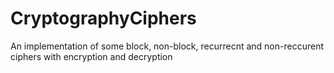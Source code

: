 # CryptographyCiphers
An implementation of some block, non-block, recurrecnt and non-reccurent ciphers with encryption and decryption

